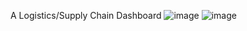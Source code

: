 A Logistics/Supply Chain Dashboard
![image](https://user-images.githubusercontent.com/65199163/209171343-332c7418-1643-4732-a5bc-561653e738e0.png)
![image](https://user-images.githubusercontent.com/65199163/209171417-4130cdf5-1f11-4009-a6d0-25ecefa9725d.png)

